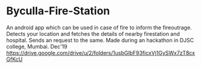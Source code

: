 # Byculla-Fire-Station
An android app which can be used in case of fire to inform the fireoutrage. Detects your location and fetches the details of nearby firestation and hospital. Sends an request to the same.
Made during an hackathon in DJSC college, Mumbai. Dec'19
https://drive.google.com/drive/u/2/folders/1usbGIbF93ficxVj1GySWx7zT8cxGfKcU
